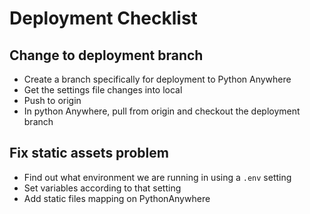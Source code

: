 # Deployment Checklist

## Change to deployment branch

- Create a branch specifically for deployment to Python Anywhere
- Get the settings file changes into local
- Push to origin
- In python Anywhere, pull from origin and checkout the deployment branch

## Fix static assets problem

- Find out what environment we are running in using a `.env` setting
- Set variables according to that setting
- Add static files mapping on PythonAnywhere
